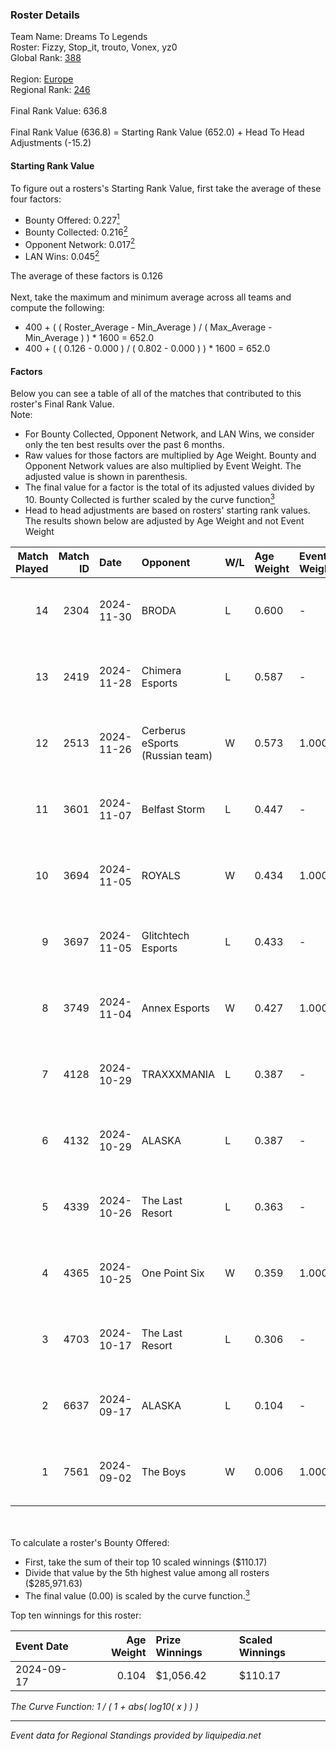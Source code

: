 ### Roster Details<br />
Team Name: Dreams To Legends<br />
Roster: Fizzy, Stop_it, trouto, Vonex, yz0<br />
Global Rank: [388](../../standings_global_2025_02_28.md)<br />
<br />
Region: [Europe]( ../../standings_europe_2025_02_28.md)<br />
Regional Rank: [246]( ../../standings_europe_2025_02_28.md)<br />
<br />
Final Rank Value:  636.8<br />
<br />
Final Rank Value (636.8) = Starting Rank Value (652.0) + Head To Head Adjustments (-15.2)<br />

#### Starting Rank Value<br />
To figure out a rosters's Starting Rank Value, first take the average of these four factors:<br />
- Bounty Offered: 0.227[<sup>1</sup>](#table2)
- Bounty Collected: 0.216[<sup>2</sup>](#table1)
- Opponent Network: 0.017[<sup>2</sup>](#table1)
- LAN Wins: 0.045[<sup>2</sup>](#table1)

The average of these factors is 0.126<br />
<br />
Next, take the maximum and minimum average across all teams and compute the following:<br />
- 400 + ( ( Roster_Average - Min_Average ) / ( Max_Average - Min_Average ) ) * 1600 = 652.0
- 400 + ( ( 0.126 - 0.000 ) / ( 0.802 - 0.000 ) ) * 1600 = 652.0


#### Factors<br />
Below you can see a table of all of the matches that contributed to this roster's Final Rank Value.<br />
Note:<br />

- For Bounty Collected, Opponent Network, and LAN Wins, we consider only the ten best results over the past 6 months.
- Raw values for those factors are multiplied by Age Weight. Bounty and Opponent Network values are also multiplied by Event Weight. The adjusted value is shown in parenthesis.
- The final value for a factor is the total of its adjusted values divided by 10. Bounty Collected is further scaled by the curve function[<sup>3</sup>](#curveFunction)
- Head to head adjustments are based on rosters' starting rank values. The results shown below are adjusted by Age Weight and not Event Weight
<span id="table1"></span><br />


| Match Played | Match ID | Date       | Opponent                        | W/L | Age Weight | Event Weight | Bounty Collected | Opponent Network | LAN Wins  | H2H Adj. | Roster                             |
| -: | -: | :- | :- | :- | :- | :- | :- | :- | :- | -: | :- |
|           14 |     2304 | 2024-11-30 | BRODA                           | L   | 0.600      | -            | -                | -                | -         |   -12.97 | Fizzy, Stop_it, trouto, Vonex, yz0 |
|           13 |     2419 | 2024-11-28 | Chimera Esports                 | L   | 0.587      | -            | -                | -                | -         |    -1.73 | Fizzy, Stop_it, trouto, Vonex, yz0 |
|           12 |     2513 | 2024-11-26 | Cerberus eSports (Russian team) | W   | 0.573      | 1.000        | 0.000 (0.000)    | 0.088 (0.050)    | 0 (0.000) |     8.12 | Fizzy, Stop_it, trouto, Vonex, yz0 |
|           11 |     3601 | 2024-11-07 | Belfast Storm                   | L   | 0.447      | -            | -                | -                | -         |    -4.22 | LVN, Stop_it, trouto, Vonex, yz0   |
|           10 |     3694 | 2024-11-05 | ROYALS                          | W   | 0.434      | 1.000        | 0.005 (0.002)    | 0.223 (0.097)    | 0 (0.000) |     9.08 | LVN, Stop_it, trouto, Vonex, yz0   |
|            9 |     3697 | 2024-11-05 | Glitchtech Esports              | L   | 0.433      | -            | -                | -                | -         |    -8.53 | LVN, Stop_it, trouto, Vonex, yz0   |
|            8 |     3749 | 2024-11-04 | Annex Esports                   | W   | 0.427      | 1.000        | 0.000 (0.000)    | 0.064 (0.027)    | 0 (0.000) |     7.10 | LVN, Stop_it, trouto, Vonex, yz0   |
|            7 |     4128 | 2024-10-29 | TRAXXXMANIA                     | L   | 0.387      | -            | -                | -                | -         |    -4.80 | LVN, Stop_it, trouto, Vonex, yz0   |
|            6 |     4132 | 2024-10-29 | ALASKA                          | L   | 0.387      | -            | -                | -                | -         |    -0.27 | LVN, Stop_it, trouto, Vonex, yz0   |
|            5 |     4339 | 2024-10-26 | The Last Resort                 | L   | 0.363      | -            | -                | -                | -         |    -5.88 | LVN, Stop_it, trouto, Vonex, yz0   |
|            4 |     4365 | 2024-10-25 | One Point Six                   | W   | 0.359      | 1.000        | 0.000 (0.000)    | 0.000 (0.000)    | 1 (0.359) |     2.25 | LVN, Stop_it, trouto, Vonex, yz0   |
|            3 |     4703 | 2024-10-17 | The Last Resort                 | L   | 0.306      | -            | -                | -                | -         |    -3.33 | LVN, Stop_it, trouto, Vonex, yz0   |
|            2 |     6637 | 2024-09-17 | ALASKA                          | L   | 0.104      | -            | -                | -                | -         |    -0.04 | Neo, Stop_it, trouto, Vonex, yz0   |
|            1 |     7561 | 2024-09-02 | The Boys                        | W   | 0.006      | 1.000        | 0.000 (0.000)    | 0.002 (0.000)    | 0 (0.000) |     0.04 | Neo, Stop_it, trouto, Vonex, yz0   |

<br />
<span id="table2"></span><br />
To calculate a roster's Bounty Offered:<br />

- First, take the sum of their top 10 scaled winnings ($110.17)
- Divide that value by the 5th highest value among all rosters ($285,971.63)
- The final value (0.00) is scaled by the curve function.[<sup>3</sup>](#curveFunction)

Top ten winnings for this roster:<br />

| Event Date | Age Weight | Prize Winnings | Scaled Winnings |
| :- | -: | :- | :- |
| 2024-09-17 |      0.104 | $1,056.42      | $110.17         |


<span id="curveFunction"></span>_The Curve Function: 1 / ( 1 + abs( log10( x ) ) )_<br />

---
_Event data for Regional Standings provided by liquipedia.net_<br />
